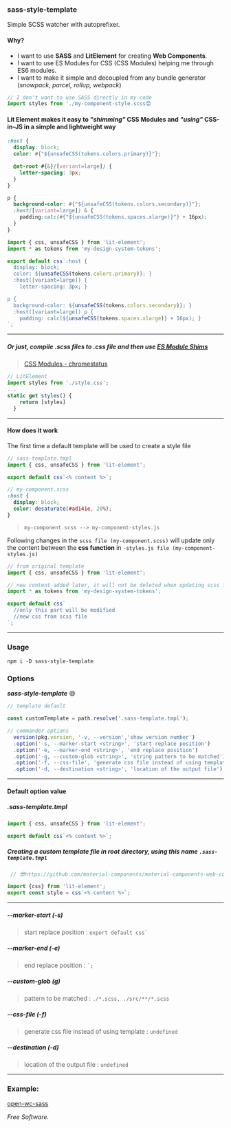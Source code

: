 ### sass-style-template

Simple SCSS watcher with autoprefixer.

#### Why?
- I want to use __SASS__ and __LitElement__ for creating __Web Components__.
- I want to use ES Modules for CSS (CSS Modules) helping me through ES6 modules.
- I want to make it simple and decoupled from any bundle generator (_snowpack, parcel, rollup, webpack_)

```js
// I don't want to use SASS directly in my code
import styles from './my-component-style.scss😟
```
#### Lit Element makes it easy to _"shimming"_ CSS Modules and _"using"_ CSS-in-JS in a simple and lightweight way
```scss
:host {
  display: block;
  color: #{"${unsafeCSS(tokens.colors.primary)}"};

  @at-root #{&}([variant=large]) {
    letter-spacing: 3px;
  }
}

p {
  background-color: #{"${unsafeCSS(tokens.colors.secondary)}"};
  :host([variant=large]) & {
    padding:calc(#{"${unsafeCSS(tokens.spaces.xlarge)}"} + 16px);
  }
}
```

```js
import { css, unsafeCSS } from 'lit-element';
import * as tokens from 'my-design-system-tokens';

export default css`:host {
  display: block;
  color: ${unsafeCSS(tokens.colors.primary)}; }
  :host([variant=large]) {
    letter-spacing: 3px; }

p {
  background-color: ${unsafeCSS(tokens.colors.secondary)}; }
  :host([variant=large]) p {
    padding: calc(${unsafeCSS(tokens.spaces.xlarge)} + 16px); }
`;
```
---

##### Or just, compile .scss files to .css file and then use [ES Module Shims](https://github.com/guybedford/es-module-shims)
>[CSS Modules - chromestatus](https://www.chromestatus.com/feature/5948572598009856)


```js
// LitElement
import styles from './style.css';
...
static get styles() {
    return [styles]
  }
```



---
#### How does it work
The first time a default template will be used to create a style file

```js
// sass-template.tmpl
import { css, unsafeCSS } from 'lit-element';

export default css`<% content %>`;
```
```scss
// my-component.scss
:host {
  display: block;
  color: desaturate(#ad141e, 20%);
}
```
>``my-component.scss --> my-component-styles.js``

Following changes in the ``scss file (my-component.scss)`` will update only the content between the __css function__ in  ``-styles.js file (my-component-styles.js)``




```js
// from original template
import { css, unsafeCSS } from 'lit-element';

// new content added later, it will not be deleted when updating scss file
import * as tokens from 'my-design-system-tokens';

export default css`
  //only this part will be modified
  //new css from scss file
`;
```
---


### Usage

``npm i -D sass-style-template``


### Options

**_sass-style-template_** 😄
```js
// template default

const customTemplate = path.resolve('.sass-template.tmpl');

// commander options
  version(pkg.version, '-v, --version','show version number')
  .option('-s, --marker-start <string>', 'start replace position')
  .option('-e, --marker-end <string>', 'end replace position')
  .option('-g, --custom-glob <string>', 'string pattern to be matched')
  .option('-f, --css-file', 'generate css file instead of using template')
  .option('-d, --destination <string>', 'location of the output file');
```
---

#### Default option value

##### .sass-template.tmpl
```js
import { css, unsafeCSS } from 'lit-element';

export default css`<% content %>`;
```

##### Creating a custom template file _in root directory_, using this name ``.sass-template.tmpl``

```js
 // 😎https://github.com/material-components/material-components-web-components/blob/master/sass-template.tmpl

import {css} from 'lit-element';
export const style = css`<% content %>`;
```
---

 ##### --marker-start (-s)
> start replace position : ``` export default css` ```

##### --marker-end (-e)
> end replace position : ``` `; ```

##### --custom-glob (g)
> pattern to be matched : ``` ./*.scss, ./src/**/*.scss ```

##### --css-file (-f)
> generate css file instead of using template : ``` undefined ```

##### --destination (-d)
> location of the output file : ``` undefined ```

---

### Example:

[open-wc-sass](https://github.com/oscarmarina/open-wc-sass)

_Free Software._

